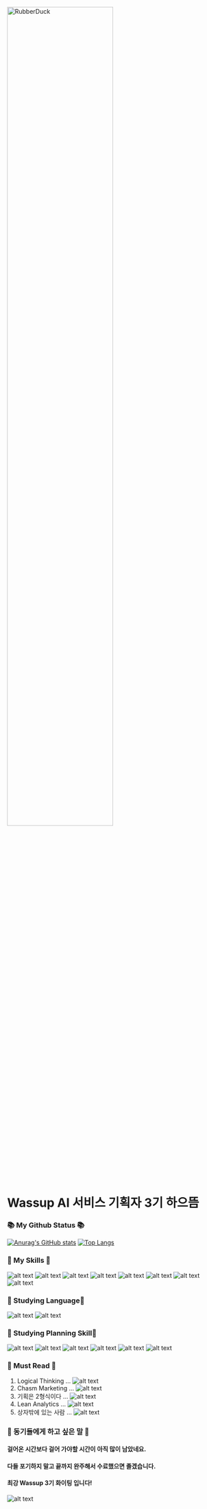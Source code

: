 <img src="https://i.namu.wiki/i/Y-1FjT2lozgkcZgy5Npr9OKEtnDu720Ta--VISEzdqQ8okMpXNgcfTDMBY4_XB2czACadfrsW9tfngPciDE4IyPqROa-cjbZuzNUIuNyBfOE3v9kBiEAQ1hrhUZQ-Z2B4Nk8daF0tJBNR4BmlZL7lQ.webp" width="70%" height="70%" title="%(비율) 크기 설정" alt="RubberDuck"></img>
# Wassup AI 서비스 기획자 3기 하으뜸   
###
### 📚 My Github Status 📚
    
[![Anurag's GitHub stats](https://github-readme-stats.vercel.app/api?username=RealSlow123)](https://github.com/anuraghazra/github-readme-stats) [![Top Langs](https://github-readme-stats.vercel.app/api/top-langs/?username=RealSlow123)](https://github.com/anuraghazra/github-readme-stats)
### 
### 📌 My Skills 📌   
   
![alt text](https://img.shields.io/badge/c++-blue) ![alt text](https://img.shields.io/badge/C_Sharp-orange) ![alt text](https://img.shields.io/badge/VB-green) ![alt text](https://img.shields.io/badge/MySQL-blue) ![alt text](https://img.shields.io/badge/OpenCV-white) ![alt text](https://img.shields.io/badge/MIL-darkgray) ![alt text](https://img.shields.io/badge/Git-gray) ![alt text](https://img.shields.io/badge/Jira-darkgray)

###    

### 👋 Studying Language👋

![alt text](https://img.shields.io/badge/MarkDown-blue) ![alt text](https://img.shields.io/badge/Python-green)     

####   

### 🌹 Studying Planning Skill🌹

![alt text](https://img.shields.io/badge/SOM_SAM_TAM-blue) ![alt text](https://img.shields.io/badge/Chasm_Marketing-violet) ![alt text](https://img.shields.io/badge/Good_UI-Greean) ![alt text](https://img.shields.io/badge/Job_To_Be_Done-yellow) ![alt text](https://img.shields.io/badge/Fyl_Wheel-red) ![alt text](https://img.shields.io/badge/Etc,,.-gray) 

####

### 📜 Must Read 📜
1. Logical Thinking ... ![alt text](https://img.shields.io/badge/Reading-darkgreen)
2. Chasm Marketing ... ![alt text](https://img.shields.io/badge/Pending-gray)
3. 기획은 2형식이다 ... ![alt text](https://img.shields.io/badge/Pending-gray)   
4. Lean Analytics ... ![alt text](https://img.shields.io/badge/Pending-gray)
5. 상자밖에 있는 사람 ... ![alt text](https://img.shields.io/badge/Pending-gray)
### 
### 💬 동기들에게 하고 싶은 말 💬   
#### 걸어온 시간보다 걸어 가야할 시간이 아직 많이 남았네요. 
#### 다들 포기하지 말고 끝까지 완주해서 수료했으면 졸겠습니다.
#### 최강 Wassup 3기 화이팅 입니다!    
![alt text](https://jjalbang.today/files/jjalbox/2020/09/20200911_5f5aeb69b6df3.gif)